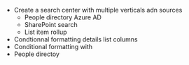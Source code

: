 - Create a search center with multiple verticals adn sources
    - People directory Azure AD
    - SharePoint search
    - List item rollup
- Condtionnal formatting details list columns
- Conditional formatting with 
- People directoy
